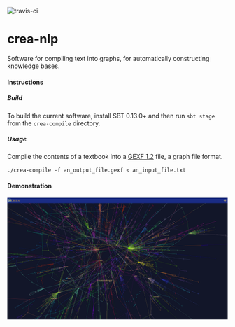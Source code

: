 
![travis-ci](https://travis-ci.org/markfarrell/crea-nlp.svg?branch=master)

# crea-nlp

Software for compiling text into graphs, for automatically constructing knowledge bases.

#### Instructions

##### Build

To build the current software, install SBT 0.13.0+ and then run <code>sbt stage</code> from the <code>crea-compile</code> directory.

##### Usage

Compile the contents of a textbook into a [GEXF 1.2](http://gexf.net/format/index.html) file, a graph file format.

    ./crea-compile -f an_output_file.gexf < an_input_file.txt

#### Demonstration

 [![Results](results.png)](http://markfarrell.ca/creal)




